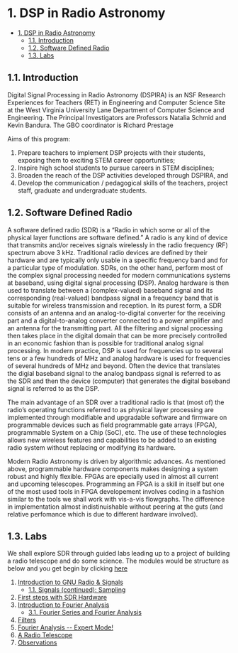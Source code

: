 # 1. DSP in Radio Astronomy

<!-- TOC -->

- [1. DSP in Radio Astronomy](#1-dsp-in-radio-astronomy)
    - [1.1. Introduction](#11-introduction)
    - [1.2. Software Defined Radio](#12-software-defined-radio)
    - [1.3. Labs](#13-labs)

<!-- /TOC -->

## 1.1. Introduction 

Digital Signal Processing in Radio Astronomy (DSPIRA) is an NSF Research Experiences for Teachers (RET) in Engineering and Computer Science Site at the West Virginia University Lane Department of Computer Science and Engineering. The Principal Investigators are Professors Natalia Schmid and Kevin Bandura. The GBO coordinator is Richard Prestage

Aims of this program: 
1. Prepare teachers to implement DSP projects with their students, exposing them to exciting STEM career opportunities;
2. Inspire high school students to pursue careers in STEM disciplines; 
3. Broaden the reach of the DSP activities developed through DSPIRA, and 
4. Develop the communication / pedagogical skills of the teachers, project staff, graduate and undergraduate students. 

## 1.2. Software Defined Radio

A software defined radio (SDR) is a “Radio in which some or all of the physical layer functions are software defined.” A radio is any kind of device that transmits and/or receives signals wirelessly in the radio frequency (RF) spectrum above 3 kHz. Traditional radio devices are defined by their hardware and are typically only usable in a specific frequency band and for a particular type of modulation. SDRs, on the other hand, perform most of the complex signal processing needed for modern communications systems at baseband, using digital signal processing (DSP). Analog hardware is then used to translate between a (complex-valued) baseband signal and its corresponding (real-valued) bandpass signal in a frequency band that is suitable for wireless transmission and reception. In its purest form, a SDR consists of an antenna and an analog-to-digital converter for the receiving part and a digital-to-analog converter connected to a power amplifier and an antenna for the transmitting part. All the filtering and signal processing then takes place in the digital domain that can be more precisely controlled in an economic fashion than is possible for traditional analog signal processing. In modern practice, DSP is used for frequencies up to several tens or a few hundreds of MHz and analog hardware is used for frequencies of several hundreds of MHz and beyond. Often the device that translates the digial baseband signal to the analog bandpass signal is referred to as the SDR and then the device (computer) that generates the digital baseband signal is referred to as the DSP.

The main advantage of an SDR over a traditional radio is that (most of) the radio’s operating functions referred to as physical layer processing are implemented through modifiable and upgradable software and firmware on programmable devices such as field programmable gate arrays (FPGA), programmable System on a Chip (SoC), etc. The use of these technologies allows new wireless features and capabilities to be added to an existing radio system without replacing or modifying its hardware.

Modern Radio Astronomy is driven by algorithmic advances. As mentioned above, programmable hardware components makes designing a system robust and highly flexible. FPGAs are epecially used in almost all current and upcoming telescopes. Programming an FPGA is a skill in itself but one of the most used tools in FPGA developement involves coding in a fashion similar to the tools we shall work with vis-a-vis flowgraphs. The difference in implementation almost indistinuishable without peering at the guts (and relative perfomance which is due to different hardware involved). 

## 1.3. Labs

We shall explore SDR through guided labs leading up to a project of building a radio telescope and do some science.
The modules would be structure as below and you get begin by clicking [here](labs)

1. [Introduction to GNU Radio & Signals](labs/01)
    -   [1.1. Signals (continued): Sampling](labs/01_1)
2. [First steps with SDR Hardware](labs/02)   
3. [Introduction to Fourier Analysis](labs/03)   
    -   [3.1. Fourier Series and Fourier Analysis](labs/03_1)
4. [Filters](labs/04)   
5. [Fourier Analysis -- Expert Mode!](labs/05)
6. [A Radio Telescope](labs/06)  
7. [Observations](labs/07)
